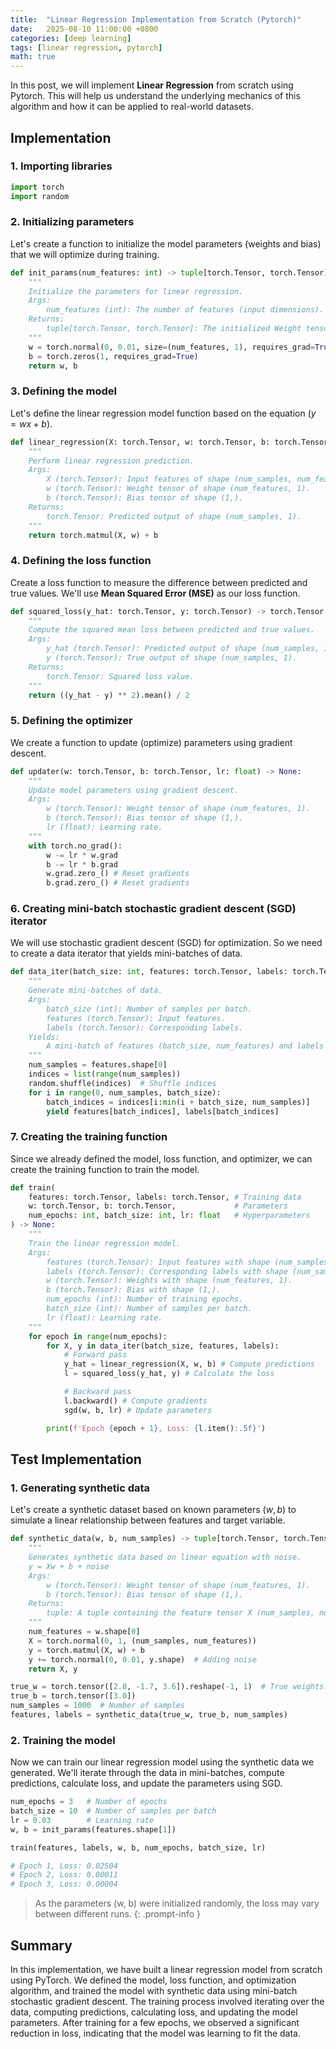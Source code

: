 ```yaml
---
title:  "Linear Regression Implementation from Scratch (Pytorch)"
date:   2025-08-10 11:00:00 +0800
categories: [deep learning]
tags: [linear regression, pytorch]
math: true
---
```


In this post, we will implement **Linear Regression** from scratch using Pytorch. This will help us understand the underlying mechanics of this algorithm and how it can be applied to real-world datasets.

## Implementation

### 1. Importing libraries

```python
import torch
import random
```

### 2. Initializing parameters

Let's create a function to initialize the model parameters (weights and bias) that we will optimize during training.

```python
def init_params(num_features: int) -> tuple[torch.Tensor, torch.Tensor]:
    """
    Initialize the parameters for linear regression.
    Args:
        num_features (int): The number of features (input dimensions).
    Returns:
        tuple[torch.Tensor, torch.Tensor]: The initialized Weight tensor w (num_features, 1) and bias tensor b (1,).
    """
    w = torch.normal(0, 0.01, size=(num_features, 1), requires_grad=True)
    b = torch.zeros(1, requires_grad=True)
    return w, b
```

### 3. Defining the model

Let's define the linear regression model function based on the equation $(y = wx + b)$.

```python
def linear_regression(X: torch.Tensor, w: torch.Tensor, b: torch.Tensor) -> torch.Tensor:
    """
    Perform linear regression prediction.
    Args:
        X (torch.Tensor): Input features of shape (num_samples, num_features).
        w (torch.Tensor): Weight tensor of shape (num_features, 1).
        b (torch.Tensor): Bias tensor of shape (1,).
    Returns:
        torch.Tensor: Predicted output of shape (num_samples, 1).
    """
    return torch.matmul(X, w) + b
```

### 4. Defining the loss function

Create a loss function to measure the difference between predicted and true values. We'll use **Mean Squared Error (MSE)** as our loss function.


```python
def squared_loss(y_hat: torch.Tensor, y: torch.Tensor) -> torch.Tensor:
    """
    Compute the squared mean loss between predicted and true values.
    Args:
        y_hat (torch.Tensor): Predicted output of shape (num_samples, 1).
        y (torch.Tensor): True output of shape (num_samples, 1).
    Returns:
        torch.Tensor: Squared loss value.
    """
    return ((y_hat - y) ** 2).mean() / 2
```

### 5. Defining the optimizer

We create a function to update (optimize) parameters using gradient descent.

```python
def updater(w: torch.Tensor, b: torch.Tensor, lr: float) -> None:
    """
    Update model parameters using gradient descent.
    Args:
        w (torch.Tensor): Weight tensor of shape (num_features, 1).
        b (torch.Tensor): Bias tensor of shape (1,).
        lr (float): Learning rate.
    """
    with torch.no_grad():
        w -= lr * w.grad
        b -= lr * b.grad
        w.grad.zero_() # Reset gradients
        b.grad.zero_() # Reset gradients
```

### 6. Creating mini-batch stochastic gradient descent (SGD) iterator

We will use stochastic gradient descent (SGD) for optimization. So we need to create a data iterator that yields mini-batches of data.

```python
def data_iter(batch_size: int, features: torch.Tensor, labels: torch.Tensor):
    """
    Generate mini-batches of data.
    Args:
        batch_size (int): Number of samples per batch.
        features (torch.Tensor): Input features.
        labels (torch.Tensor): Corresponding labels.
    Yields:
        A mini-batch of features (batch_size, num_features) and labels (batch_size, 1).
    """
    num_samples = features.shape[0]
    indices = list(range(num_samples))
    random.shuffle(indices)  # Shuffle indices
    for i in range(0, num_samples, batch_size):
        batch_indices = indices[i:min(i + batch_size, num_samples)]
        yield features[batch_indices], labels[batch_indices]
```

### 7. Creating the training function

Since we already defined the model, loss function, and optimizer, we can create the training function to train the model.

```python
def train(
    features: torch.Tensor, labels: torch.Tensor, # Training data
    w: torch.Tensor, b: torch.Tensor,             # Parameters
    num_epochs: int, batch_size: int, lr: float   # Hyperparameters
) -> None:
    """
    Train the linear regression model.
    Args:
        features (torch.Tensor): Input features with shape (num_samples, num_features).
        labels (torch.Tensor): Corresponding labels with shape (num_samples, 1).
        w (torch.Tensor): Weights with shape (num_features, 1).
        b (torch.Tensor): Bias with shape (1,).
        num_epochs (int): Number of training epochs.
        batch_size (int): Number of samples per batch.
        lr (float): Learning rate.
    """
    for epoch in range(num_epochs):
        for X, y in data_iter(batch_size, features, labels):
            # Forward pass
            y_hat = linear_regression(X, w, b) # Compute predictions
            l = squared_loss(y_hat, y) # Calculate the loss

            # Backward pass
            l.backward() # Compute gradients
            sgd(w, b, lr) # Update parameters

        print(f'Epoch {epoch + 1}, Loss: {l.item():.5f}')
```

## Test Implementation


### 1. Generating synthetic data

Let's create a synthetic dataset based on known parameters $(w, b)$ to simulate a linear relationship between features and target variable.

```python
def synthetic_data(w, b, num_samples) -> tuple[torch.Tensor, torch.Tensor]:
    """
    Generates synthetic data based on linear equation with noise.
    y = Xw + b + noise
    Args:
        w (torch.Tensor): Weight tensor of shape (num_features, 1).
        b (torch.Tensor): Bias tensor of shape (1,).
    Returns:
        tuple: A tuple containing the feature tensor X (num_samples, num_features) and the label tensor y (num_samples, 1).
    """
    num_features = w.shape[0]
    X = torch.normal(0, 1, (num_samples, num_features))
    y = torch.matmul(X, w) + b 
    y += torch.normal(0, 0.01, y.shape)  # Adding noise
    return X, y
```

```python
true_w = torch.tensor([2.8, -1.7, 3.6]).reshape(-1, 1)  # True weights: (num_features, 1)
true_b = torch.tensor([3.0])
num_samples = 1000  # Number of samples
features, labels = synthetic_data(true_w, true_b, num_samples)
```

### 2. Training the model

Now we can train our linear regression model using the synthetic data we generated. We'll iterate through the data in mini-batches, compute predictions, calculate loss, and update the parameters using SGD.

```python
num_epochs = 3   # Number of epochs
batch_size = 10  # Number of samples per batch
lr = 0.03        # Learning rate
w, b = init_params(features.shape[1])

train(features, labels, w, b, num_epochs, batch_size, lr)

# Epoch 1, Loss: 0.02504
# Epoch 2, Loss: 0.00011
# Epoch 3, Loss: 0.00004
```

> As the parameters (w, b) were initialized randomly, the loss may vary between different runs.
{: .prompt-info }

## Summary

In this implementation, we have built a linear regression model from scratch using PyTorch. We defined the model, loss function, and optimization algorithm, and trained the model with synthetic data using mini-batch stochastic gradient descent. The training process involved iterating over the data, computing predictions, calculating loss, and updating the model parameters. After training for a few epochs, we observed a significant reduction in loss, indicating that the model was learning to fit the data.


